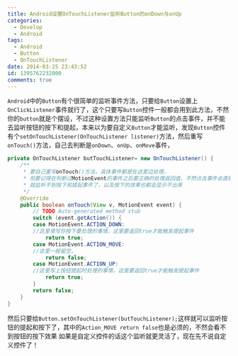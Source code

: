 ```yaml
---
title: Android设置OnTouchListener监听Button的onDown与onUp
categories:
  - Develop
  - Android
tags:
  - Android
  - Button
  - OnTouchListener
date: 2014-03-25 23:43:52
id: 1395762232000
comments: true
---
```


`Android`中的`Button`有个很简单的监听事件方法，只要给`Button`设置上`OnClickListener`事件就行了，这个只要写`Button`控件一般都会用到此方法，不然你的`button`就是个摆设，不过这种设置方法只能监听`Button`的点击事件，并不能去监听按钮的按下和提起，本来以为要自定义`Button`才能监听，发现`Button`控件 有个`setOnTouchListener(OnTouchListener listener)`方法，然后重写`onTouch()`方法，自己去判断是`onDown`、`onUp`、`onMove`事件，
```java
private OnTouchListener butTouchListener= new OnTouchListener() {
	/**
	 * 要自己重写onTouch()方法，具体事件都是在这里边处理，
	 * 但要记得在判断过MotionEvent的事件之后要正确的处理返回值，不然点击事件会直接向下传递，
	 * 就监听不到按下和提起事件了，以及按下的效果也都会显示不出来
	 */
	@Override
	public boolean onTouch(View v, MotionEvent event) {
		// TODO Auto-generated method stub
		switch (event.getAction()) {
		case MotionEvent.ACTION_DOWN:
		//这里填写你按下要处理的事情，这里要返回true才能触发提起事件
			return true;
		case MotionEvent.ACTION_MOVE:
		//这里一般留空，
			return false;
		case MotionEvent.ACTION_UP:
		//这里写上按钮提起时处理的事情，这里要返回true才能触发提起事件
			return true;
		}
		return false;
	}
}
```
然后只要给`Button.setOnTouchListener(butTouchListener);`这样就可以监听按钮的提起和按下了，其中的`Action_MOVE return false`也是必须的，不然会看不到按钮的按下效果
如果是自定义控件的话这个监听就更灵活了，现在先不说自定义控件了！
